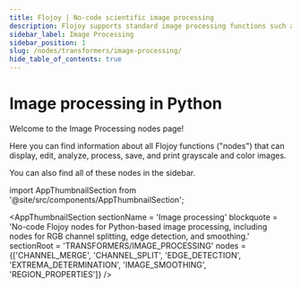 ```yaml
---
title: Flojoy | No-code scientific image processing
description: Flojoy supports standard image processing functions such as logical and arithmetical operations between images, contrast manipulation, convolution, Fourier analysis, sharpening, smoothing, edge detection, and median filtering.
sidebar_label: Image Processing
sidebar_position: 1
slug: /nodes/transformers/image-processing/
hide_table_of_contents: true
---
```


# Image processing in Python

Welcome to the Image Processing nodes page!

Here you can find information about all Flojoy functions ("nodes") that can display, edit, analyze, process, save, and print grayscale and color images.

You can also find all of these nodes in the sidebar.

<!-- Custom component -->
import AppThumbnailSection from '@site/src/components/AppThumbnailSection';

<AppThumbnailSection
    sectionName = 'Image processing'
    blockquote = 'No-code Flojoy nodes for Python-based image processing, including nodes for RGB channel splitting, edge detection, and smoothing.'
    sectionRoot = 'TRANSFORMERS/IMAGE_PROCESSING'
    nodes = {['CHANNEL_MERGE', 'CHANNEL_SPLIT', 'EDGE_DETECTION', 'EXTREMA_DETERMINATION', 'IMAGE_SMOOTHING', 'REGION_PROPERTIES']}
/>